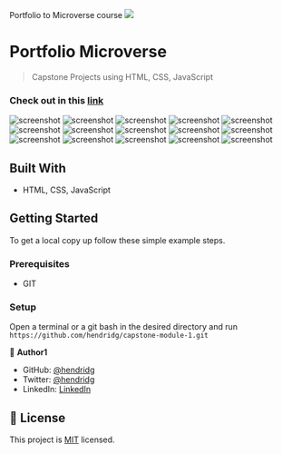 Portfolio to Microverse course
![](https://img.shields.io/badge/Microverse-blueviolet)

# Portfolio Microverse

> Capstone Projects using HTML, CSS, JavaScript

### Check out in this [link](https://hendridg.github.io/capstone-module-1/)

![screenshot](./assets/screenshots/screenshot_1.png)
![screenshot](./assets/screenshots/screenshot_2.png)
![screenshot](./assets/screenshots/screenshot_3.png)
![screenshot](./assets/screenshots/screenshot_4.png)
![screenshot](./assets/screenshots/screenshot_5.png)
![screenshot](./assets/screenshots/screenshot_6.png)
![screenshot](./assets/screenshots/screenshot_7.png)
![screenshot](./assets/screenshots/screenshot_8.png)
![screenshot](./assets/screenshots/screenshot_9.png)
![screenshot](./assets/screenshots/screenshot_10.png)
![screenshot](./assets/screenshots/screenshot_11.png)
![screenshot](./assets/screenshots/screenshot_12.png)
![screenshot](./assets/screenshots/screenshot_13.png)
![screenshot](./assets/screenshots/screenshot_14.png)
![screenshot](./assets/screenshots/screenshot_14.png)

## Built With

- HTML, CSS, JavaScript

## Getting Started

To get a local copy up follow these simple example steps.

### Prerequisites

- GIT

### Setup

Open a terminal or a git bash in the desired directory and run `https://github.com/hendridg/capstone-module-1.git`

👤 **Author1**

- GitHub: [@hendridg](https://github.com/hendridg)
- Twitter: [@hendridg](https://twitter.com/hendridg)
- LinkedIn: [LinkedIn](https://linkedin.com/in/hendridg)

## 📝 License

This project is [MIT](./MIT.md) licensed.
